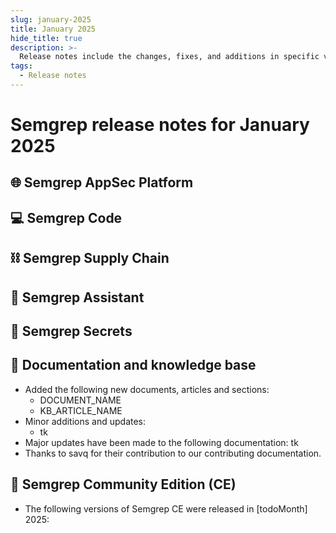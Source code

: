 ```yaml
---
slug: january-2025
title: January 2025
hide_title: true
description: >-
  Release notes include the changes, fixes, and additions in specific versions of Semgrep.
tags:
  - Release notes
---
```


# Semgrep release notes for January 2025

<!-- Remember to update latest endpoint -->
<!-- Remember to update index page -->


## 🌐 Semgrep AppSec Platform

## 💻 Semgrep Code

## ⛓️ Semgrep Supply Chain

## 🤖 Semgrep Assistant 

## 🔐 Semgrep Secrets

## 📝 Documentation and knowledge base

- Added the following new documents, articles and sections:
  - DOCUMENT_NAME
  - KB_ARTICLE_NAME
- Minor additions and updates:
  - tk
- Major updates have been made to the following documentation:
  tk
- Thanks to savq for their contribution to our contributing documentation.

## 🔧 Semgrep Community Edition (CE)

* The following versions of Semgrep CE were released in [todoMonth] 2025:

